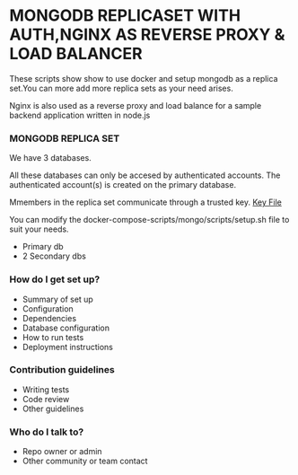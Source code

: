 # MONGODB REPLICASET WITH AUTH,NGINX AS REVERSE PROXY & LOAD BALANCER #

These scripts show show to use docker and setup mongodb as a replica set.You can more add more replica sets as your need arises.

Nginx is also used as a reverse proxy and load balance for a sample backend application written in node.js

### MONGODB REPLICA SET ###

We have 3 databases. 

All these databases can only be accesed by authenticated accounts. The authenticated account(s) is created on the primary database.

Mmembers in the replica set communicate through a trusted key. [Key File](https://www.mongodb.com/docs/manual/tutorial/deploy-replica-set-with-keyfile-access-control/)

You can modify the docker-compose-scripts/mongo/scripts/setup.sh file to suit your needs.

* Primary db
* 2 Secondary dbs



### How do I get set up? ###

* Summary of set up
* Configuration
* Dependencies
* Database configuration
* How to run tests
* Deployment instructions

### Contribution guidelines ###

* Writing tests
* Code review
* Other guidelines

### Who do I talk to? ###

* Repo owner or admin
* Other community or team contact